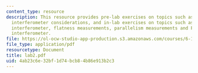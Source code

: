 ```yaml
---
content_type: resource
description: This resource provides pre-lab exercises on topics such as Michelson
  interferometer considerations, and in-lab exercises on topics such as Mach-Zehnder
  interferometer, flatness measurements, parallelism measurements and Fabry-Perot
  interferometer.
file: https://ol-ocw-studio-app-production.s3.amazonaws.com/courses/6-161-modern-optics-project-laboratory-fall-2005/4ab23c6e32bf1d74bcb84b86e913b2c3_lab2.pdf
file_type: application/pdf
resourcetype: Document
title: lab2.pdf
uid: 4ab23c6e-32bf-1d74-bcb8-4b86e913b2c3
---
```

